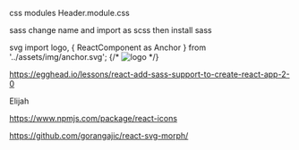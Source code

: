 css modules
Header.module.css

sass
change name and import as scss then install sass

svg
import logo, { ReactComponent as Anchor } from '../assets/img/anchor.svg';
      {/* <img src={logo} className={styles.logo} alt="logo" /> */}
      <Anchor className={styles.logo} />

https://egghead.io/lessons/react-add-sass-support-to-create-react-app-2-0

Elijah

https://www.npmjs.com/package/react-icons

https://github.com/gorangajic/react-svg-morph/
